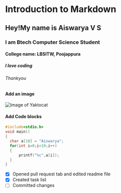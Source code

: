 # Introduction to Markdown
## Hey!My name is Aiswarya V S
### I am Btech Computer Science Student
#### College name: LBSITW, Poojappura
##### I love coding
###### Thankyou



#### Add an image
![Image of Yaktocat](https://octodex.github.com/images/yaktocat.png)


#### Add Code blocks
``` C programming
#include<stdio.h>
void main()
{
  char a[10] = "Aiswarya";
  for(int i=0;i<10;i++)
  {
      printf("%c",a[i]);
  }
}
```
- [x] Opened pull request tab and edited readme file 
- [x] Created task list
- [ ] Committed changes
